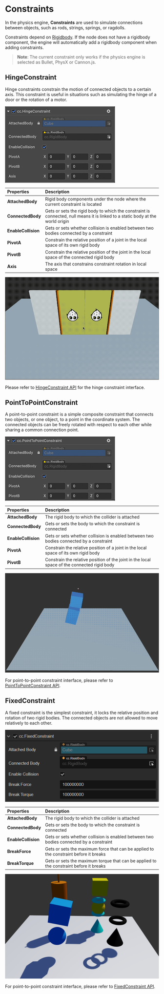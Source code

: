 # Constraints

In the physics engine, **Constraints** are used to simulate connections between objects, such as rods, strings, springs, or ragdolls.

Constraints depend on [Rigidbody](physics-rigidbody.md). If the node does not have a rigidbody component, the engine will automatically add a rigidbody component when adding constraints.

> **Note**: The current constraint only works if the physics engine is selected as Bullet, PhysX or Cannon.js.

## HingeConstraint

Hinge constraints constrain the motion of connected objects to a certain axis. This constraint is useful in situations such as simulating the hinge of a door or the rotation of a motor.

![HingeConstraint](img/hinge-constraint.jpg)

| Properties          | Description                                                                                                                    |
| :------------------ | :----------------------------------------------------------------------------------------------------------------------------- |
| **AttachedBody**    | Rigid body components under the node where the current constraint is located                                                   |
| **ConnectedBody**   | Gets or sets the rigid body to which the constraint is connected, null means it is linked to a static body at the world origin |
| **EnableCollision** | Gets or sets whether collision is enabled between two bodies connected by a constraint                                         |
| **PivotA**          | Constrain the relative position of a joint in the local space of its own rigid body                                            |
| **PivotB**          | Constrain the relative position of the joint in the local space of the connected rigid body                                    |
| **Axis**            | The axis that constrains constraint rotation in local space                                                                    |

![physics-hinge](img/physics-hinge.gif)

Please refer to [HingeConstraint API](%__APIDOC__%/en/class/physics.HingeConstraint) for the hinge constraint interface.

## PointToPointConstraint

A point-to-point constraint is a simple composite constraint that connects two objects, or one object, to a point in the coordinate system. The connected objects can be freely rotated with respect to each other while sharing a common connection point.

![point-to-point constraint](img/pointtopoint-constraint.jpg)

| Properties          | Description                                                                                 |
| :------------------ | :------------------------------------------------------------------------------------------ |
| **AttachedBody**    | The rigid body to which the collider is attached                                            |
| **ConnectedBody**   | Gets or sets the body to which the constraint is connected                                  |
| **EnableCollision** | Gets or sets whether collision is enabled between two bodies connected by a constraint      |
| **PivotA**          | Constrain the relative position of a joint in the local space of its own rigid body         |
| **PivotB**          | Constrain the relative position of the joint in the local space of the connected rigid body |

![physics-p2p](img/physics-p2p.gif)

For point-to-point constraint interface, please refer to [PointToPointConstraint API](%__APIDOC__%/en/class/physics.PointToPointConstraint).

## FixedConstraint

A fixed constraint is the simplest constraint, it locks the relative position and rotation of two rigid bodies. The connected objects are not allowed to move relatively to each other.

![FixedConstraint](img/fixed-constraint.png)

| Properties          | Description                                                                            |
| :------------------ | :------------------------------------------------------------------------------------- |
| **AttachedBody**    | The rigid body to which the collider is attached                                       |
| **ConnectedBody**   | Gets or sets the body to which the constraint is connected                             |
| **EnableCollision** | Gets or sets whether collision is enabled between two bodies connected by a constraint |
| **BreakForce**      | Gets or sets the maximum force that can be applied to the constraint before it breaks  |
| **BreakTorque**     | Gets or sets the maximum torque that can be applied to the constraint before it breaks |

![physics-fixed](img/fixed-constraint.gif)

For point-to-point constraint interface, please refer to [FixedConstraint API](%__APIDOC__%/en/class/physics.FixedConstraint).
